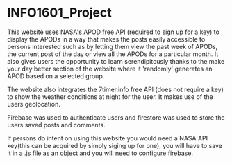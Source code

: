 # INFO1601_Project
This website uses NASA's APOD free API (required to sign up for a key) to display the APODs in a way that makes the posts easily accessible to persons interested such as by letting them view the past week of APODs, the current post of the day or view all the APODs for a particular month. It also gives users the opportunity to learn serendipitously thanks to the make your day better section of the website where it 'randomly' generates an APOD based on a selected group. 

The website also integrates the 7timer.info free API (does not require a key) to show the weather conditions at night for the user. It makes use of the users geolocation.

Firebase was used to authenticate users and firestore was used to store the users saved posts and comments.

If persons do intent on using this website you would need a NASA API key(this can be acquired by simply siging up for one), you will have to save it in a .js file as an object and you will need to configure firebase.